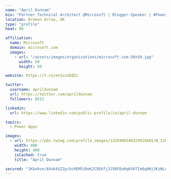 ```yaml
---
name: "April Dunnam"
bio: "Partner Technical Architect @Microsoft | Blogger-Speaker | #PowerApps, #PowerAutomate, #Office365, #SharePoint | #WIT | #Karaoke Queen"
location: Broken Arrow, OK
type: "profile"
heat: 96

affiliation:
  name: Microsoft
  domain: microsoft.com
  images:
    - url: "/assets/images/organizations/microsoft.com-50x50.jpg"
      width: 50
      height: 50

website: https://t.co/enJuiGEQZc

twitter:
  username: aprildunnam
  url: https://twitter.com/aprildunnam
  followers: 8511

linkedin:
  url: https://www.linkedin.com/public-profile/in/april-dunnam

topics:
  - Power Apps

images:
  - url: https://pbs.twimg.com/profile_images/1326986540329918465/W_IJ6Ih2_400x400.jpg
    width: 400
    height: 400
    isCached: true
    title: "April Dunnam"

secured: "1Kbxbve/8Xo64SZ2p/bc0EM5iReK2CDEKfj3J98FDxHq6V6TIm8q0Hj3KzWLeJNwgCAv18bKTu8pP2ldj5mNWNyF5SL+otYs5YoCsNsAE40OM/q5C/USg4tG5wF1BW6NoOOdj0XogtZYogzxE/dF1bzWj9cg2lajvZeSfAfX3jOW7i6gqtMjzQjVP9LWK9lptqhV32cImzgUpC1EZbq9GU5d9czX24HaX8a2CYhLcRCLXq802Ke8tLCFQsX56VCKPkhXeakaVIR1rhJXeXj4bJhkFSurkyEFQqZ7U5g6F1TX4snKY+nUadGRK88YEUN7X4NZTBi532scnOb7J2B2PE5Fra88FU4tCpyUzJgdlZzlz78zpgMWo/yzEHAKJT0p4e9S8bDfY/TUJhhdm1l7sO+dAE2e9m/94xCuaogKliM=;pwBLXhRkN7Ze4lRMAfuOpA=="
---
```


